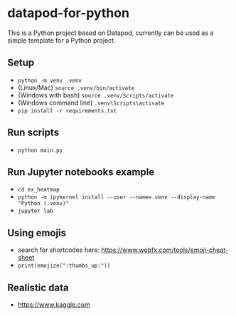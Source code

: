 # datapod-for-python

This is a Python project based on Datapod, currently can be used as a simple template for a Python project.

## Setup

- `python -m venv .venv`
- (Linux/Mac) `source .venv/bin/activate`
- (Windows with bash) `source .venv/Scripts/activate`
- (Windows command line) `.venv\Scripts\activate`
- `pip install -r requirements.txt`

## Run scripts

- `python main.py`

## Run Jupyter notebooks example

- `cd ex_heatmap`
- `python -m ipykernel install --user --name=.venv --display-name "Python (.venv)"`
- `jupyter lab`

## Using emojis

- search for shortcodes here: https://www.webfx.com/tools/emoji-cheat-sheet
- `print(emojize(":thumbs_up:"))`

## Realistic data

- https://www.kaggle.com


